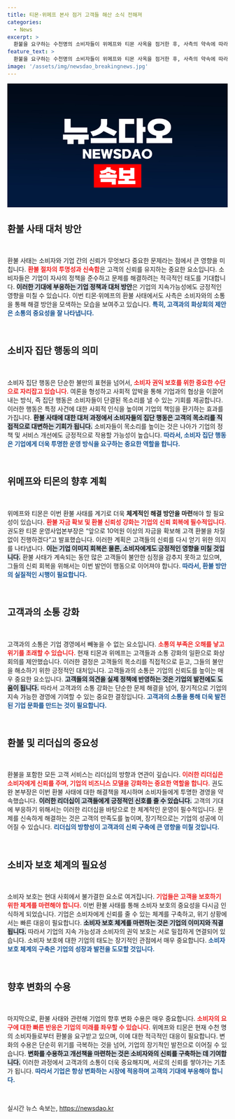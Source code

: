 ```yaml
---
title: 티몬·위메프 본사 점거 고객들 해산 소식 전해져
categories:
  - News
excerpt: >
  환불을 요구하는 수천명의 소비자들이 위메프와 티몬 사옥을 점거한 후, 사측의 약속에 따라 대부분 해산하였으나 여전히 환불 문제는 해결되지 않아 불만이 이어지고 있다. 29일 화상회의에서의 추가 환불 약속이 주목된다.
feature_text: >
  환불을 요구하는 수천명의 소비자들이 위메프와 티몬 사옥을 점거한 후, 사측의 약속에 따라 대부분 해산하였으나 여전히 환불 문제는 해결되지 않아 불만이 이어지고 있다. 29일 화상회의에서의 추가 환불 약속이 주목된다.
image: '/assets/img/newsdao_breakingnews.jpg'
---
```


<p><img src="/assets/img/newsdao_breakingnews.jpg" alt="ontimetimes 속보" /></p>

<h2 data-ke-size="size26">환불 사태 대처 방안</h2>

<p data-ke-size="size16">&nbsp;</p>  

<p>환불 사태는 소비자와 기업 간의 신뢰가 무엇보다 중요한 문제라는 점에서 큰 영향을 미칩니다. <b><span style="color: #ee2323;">환불 절차의 투명성과 신속함</span></b>은 고객의 신뢰를 유지하는 중요한 요소입니다. 소비자들은 기업이 자사의 정책을 준수하고 문제를 해결하려는 적극적인 태도를 기대합니다. <b><span style="background-color: #21538527;">이러한 기대에 부응하는 기업 정책과 대처 방안</span></b>은 기업의 지속가능성에도 긍정적인 영향을 미칠 수 있습니다. 이번 티몬·위메프의 환불 사태에서도 사측은 소비자와의 소통을 통해 해결 방안을 모색하는 모습을 보여주고 있습니다. <b><span style="color: #1a5490;">특히, 고객과의 화상회의 제안은 소통의 중요성을 잘 나타냅니다.</span></b></p>

<p data-ke-size="size16">&nbsp;</p>  

<h2 data-ke-size="size26">소비자 집단 행동의 의미</h2>

<p data-ke-size="size16">&nbsp;</p>  

<p>소비자 집단 행동은 단순한 불만의 표현을 넘어서, <b><span style="color: #ee2323;">소비자 권익 보호를 위한 중요한 수단으로 자리잡고 있습니다.</span></b> 여론을 형성하고 사회적 압박을 통해 기업과의 협상을 이끌어 내는 방식, 즉 집단 행동은 소비자들이 단결된 목소리를 낼 수 있는 기회를 제공합니다. 이러한 행동은 특정 사건에 대한 사회적 인식을 높이며 기업의 책임을 환기하는 효과를 가집니다. <b><span style="background-color: #21538527;">환불 사태에 대한 대처 과정에서 소비자들의 집단 행동은 고객의 목소리를 직접적으로 대변하는 기회가 됩니다.</span></b> 소비자들이 목소리를 높이는 것은 나아가 기업의 정책 및 서비스 개선에도 긍정적으로 작용할 가능성이 높습니다. <b><span style="color: #1a5490;">따라서, 소비자 집단 행동은 기업에게 더욱 투명한 운영 방식을 요구하는 중요한 역할을 합니다.</span></b></p>

<p data-ke-size="size16">&nbsp;</p>  

<h2 data-ke-size="size26">위메프와 티몬의 향후 계획</h2>

<p data-ke-size="size16">&nbsp;</p>  

<p>위메프와 티몬은 이번 환불 사태를 계기로 더욱 <strong>체계적인 해결 방안을 마련</strong>해야 할 필요성이 있습니다. <b><span style="color: #ee2323;">환불 자금 확보 및 환불 신뢰성 강화는 기업의 신뢰 회복에 필수적입니다.</span></b> 권도완 티몬 운영사업본부장은 “앞으로 10억원 이상의 자금을 확보해 고객 환불을 차질없이 진행하겠다”고 발표했습니다. 이러한 계획은 고객들의 신뢰를 다시 얻기 위한 의지를 나타냅니다. <b><span style="background-color: #21538527;">이는 기업 이미지 회복은 물론, 소비자에게도 긍정적인 영향을 미칠 것입니다.</span></b> 환불 사태가 계속되는 동안 많은 고객들이 불안한 심정을 감추지 못하고 있으며, 그들의 신뢰 회복을 위해서는 이번 발언이 행동으로 이어져야 합니다. <b><span style="color: #1a5490;">따라서, 환불 방안의 실질적인 시행이 필요합니다.</span></b></p>

<p data-ke-size="size16">&nbsp;</p>  

<h2 data-ke-size="size26">고객과의 소통 강화</h2>

<p data-ke-size="size16">&nbsp;</p>  

<p>고객과의 소통은 기업 경영에서 빼놓을 수 없는 요소입니다. <b><span style="color: #ee2323;">소통의 부족은 오해를 낳고 위기를 초래할 수 있습니다.</span></b> 현재 티몬과 위메프는 고객들과 소통 강화의 일환으로 화상 회의를 제안했습니다. 이러한 결정은 고객들의 목소리를 직접적으로 듣고, 그들의 불만을 해소하기 위한 긍정적인 대처입니다. 고객들과의 소통은 기업의 신뢰도를 높이는 매우 중요한 요소입니다. <b><span style="background-color: #21538527;">고객들의 의견을 실제 정책에 반영하는 것은 기업의 발전에도 도움이 됩니다.</span></b> 따라서 고객과의 소통 강화는 단순한 문제 해결을 넘어, 장기적으로 기업의 지속 가능한 경영에 기여할 수 있는 중요한 결정입니다. <b><span style="color: #1a5490;">고객과의 소통을 통해 더욱 발전된 기업 문화를 만드는 것이 필요합니다.</span></b></p>

<p data-ke-size="size16">&nbsp;</p>  

<h2 data-ke-size="size26">환불 및 리더십의 중요성</h2>

<p data-ke-size="size16">&nbsp;</p>  

<p>환불을 포함한 모든 고객 서비스는 리더십의 방향과 연관이 깊습니다. <b><span style="color: #ee2323;">이러한 리더십은 소비자에게 신뢰를 주며, 기업의 비즈니스 모델을 강화하는 중요한 역할을 합니다.</span></b> 권도완 본부장은 이번 환불 사태에 대한 해결책을 제시하며 소비자들에게 투명한 경영을 약속했습니다. <b><span style="background-color: #21538527;">이러한 리더십이 고객들에게 긍정적인 신호를 줄 수 있습니다.</span></b> 고객의 기대에 부응하기 위해서는 이러한 리더십을 바탕으로 한 체계적인 운영이 필수적입니다. 문제를 신속하게 해결하는 것은 고객의 만족도를 높이며, 장기적으로는 기업의 성공에 이어질 수 있습니다. <b><span style="color: #1a5490;">리더십의 방향성이 고객과의 신뢰 구축에 큰 영향을 미칠 것입니다.</span></b></p>

<p data-ke-size="size16">&nbsp;</p>  

<h2 data-ke-size="size26">소비자 보호 체계의 필요성</h2>

<p data-ke-size="size16">&nbsp;</p>  

<p>소비자 보호는 현대 사회에서 불가결한 요소로 여겨집니다. <b><span style="color: #ee2323;">기업들은 고객을 보호하기 위한 체계를 마련해야 합니다.</span></b> 이번 환불 사태를 통해 소비자 보호의 중요성을 다시금 인식하게 되었습니다. 기업은 소비자에게 신뢰를 줄 수 있는 체계를 구축하고, 위기 상황에서는 빠른 대응이 필요합니다. <b><span style="background-color: #21538527;">소비자 보호 체계를 마련하는 것은 기업의 이미지와 직결됩니다.</span></b> 따라서 기업의 지속 가능성과 소비자의 권익 보호는 서로 밀접하게 연결되어 있습니다. 소비자 보호에 대한 기업의 태도는 장기적인 관점에서 매우 중요합니다. <b><span style="color: #1a5490;">소비자 보호 체계의 구축은 기업의 성장과 발전을 도모할 것입니다.</span></b></p>

<p data-ke-size="size16">&nbsp;</p>  

<h2 data-ke-size="size26">향후 변화의 수용</h2>

<p data-ke-size="size16">&nbsp;</p>  

<p>마지막으로, 환불 사태와 관련해 기업의 향후 변화 수용은 매우 중요합니다. <b><span style="color: #ee2323;">소비자의 요구에 대한 빠른 반응은 기업의 미래를 좌우할 수 있습니다.</span></b> 위메프와 티몬은 현재 수천 명의 소비자들로부터 환불을 요구받고 있으며, 이에 대한 적극적인 대응이 필요합니다. 변화의 수용은 단순히 위기를 극복하는 것을 넘어, 기업의 장기적인 발전으로 이어질 수 있습니다. <b><span style="background-color: #21538527;">변화를 수용하고 개선책을 마련하는 것은 소비자와의 신뢰를 구축하는 데 기여합니다.</span></b> 이러한 과정에서 고객과의 소통이 더욱 중요해지며, 서로의 신뢰를 쌓아가는 기초가 됩니다. <b><span style="color: #1a5490;">따라서 기업은 항상 변화하는 시장에 적응하며 고객의 기대에 부응해야 합니다.</span></b></p>

<p data-ke-size="size16">&nbsp;</p>
실시간 뉴스 속보는, <a href="https://newsdao.kr" rel="dofollow">https://newsdao.kr</a>


